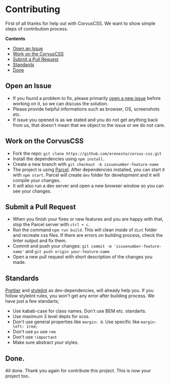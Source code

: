 # Contributing

First of all thanks for help out with CorvusCSS. We want to show simple steps of contribution process.

**Contents**

- [Open an Issue](#open-an-issue)
- [Work on the CorvusCSS](#work-on-the-corvuscss)
- [Submit a Pull Request](#submit-a-pull-request)
- [Standards](#standards)
- [Done](#done)

## Open an Issue

- If you found a problem to fix, please primarily [open a new issue](https://github.com/erenesto/corvus-css/issues/new) before working on it, so we can discuss the solution.
- Please provide helpful informations such as browser, OS, screenshots etc.
- If issue you opened is as we stated and you do not get anything back from us, that doesn't mean that we object to the issue or we do not care.

## Work on the CorvusCSS

- Fork the repo: `git clone https://github.com/erenesto/corvus-css.git`
- Install the dependencies using `npm install`.
- Create a new branch with `git checkout -b issuenumber-feature-name`
- The project is using [Parcel](https://parceljs.org/). After dependencies installed, you can start it with `npm start`. Parcel will create `dev` folder for development and it will compile your changes.
- It will also run a dev server and open a new browser window so you can see your changes.

## Submit a Pull Request

- When you finish your fixes or new features and you are happy with that, stop the Parcel server with `ctrl + c`.
- Run the command `npm run build`. This will clean inside of `dist` folder and recreate css files. If there are errors on building process, check the linter output and fix them.
- Commit and push your changes: `git commit -m 'issuenumber-feature-name'` and `git push origin your-feature-name`
- Open a new pull request with short description of the changes you made.

## Standards

[Prettier](https://prettier.io/) and [stylelint](https://stylelint.io/) as dev-dependencies, will already help you. If you follow stylelint rules, you won't get any error after building process. We have just a few standarts;

- Use kabab-case for class names. Don't use BEM etc. standarts.
- Use maximum 3 level depts for scss.
- Don't use general properties like `margin: 0`. Use specific like `margin-left: 1rem;`
- Don't use `px` use `rem`
- Don't use `!important`
- Make sure abstract your styles.

## Done.

All done. Thank you again for contribute this project. This is now your project too..
